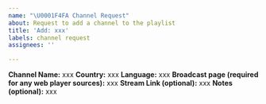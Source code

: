 ```yaml
---
name: "\U0001F4FA Channel Request"
about: Request to add a channel to the playlist
title: 'Add: xxx'
labels: channel request
assignees: ''

---
```


<!-- Please fill out the issue template as much as you can so we could
efficiently process your request -->

<!-- IMPORTANT: An issue may contain a request for only one channel, otherwise it will be closed -->

**Channel Name:** xxx
**Country:** xxx
**Language:** xxx
**Broadcast page (required for any web player sources):** xxx
**Stream Link (optional):** xxx
**Notes (optional):** xxx
